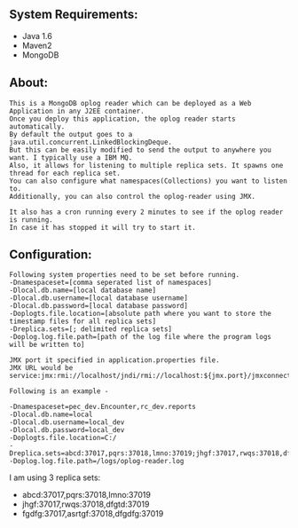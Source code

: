 System Requirements:
--------------------
* Java 1.6
* Maven2
* MongoDB
	

About:
------
	This is a MongoDB oplog reader which can be deployed as a Web Application in any J2EE container. 
	Once you deploy this application, the oplog reader starts automatically. 
	By default the output goes to a java.util.concurrent.LinkedBlockingDeque. 
	But this can be easily modified to send the output to anywhere you want. I typically use a IBM MQ. 
	Also, it allows for listening to multiple replica sets. It spawns one thread for each replica set. 
	You can also configure what namespaces(Collections) you want to listen to.
	Additionally, you can also control the oplog-reader using JMX. 
	
	It also has a cron running every 2 minutes to see if the oplog reader is running. 
	In case it has stopped it will try to start it.
	
Configuration:
--------------
	Following system properties need to be set before running.	
	-Dnamespaceset=[comma seperated list of namespaces]
	-Dlocal.db.name=[local database name]
	-Dlocal.db.username=[local database username]
	-Dlocal.db.password=[local database password]
	-Doplogts.file.location=[absolute path where you want to store the timestamp files for all replica sets]
	-Dreplica.sets=[; delimited replica sets]
	-Doplog.log.file.path=[path of the log file where the program logs will be written to]
	
	JMX port it specified in application.properties file. 
	JMX URL would be service:jmx:rmi://localhost/jndi/rmi://localhost:${jmx.port}/jmxconnector
	
	Following is an example - 
	
	-Dnamespaceset=pec_dev.Encounter,rc_dev.reports
	-Dlocal.db.name=local
	-Dlocal.db.username=local_dev 
	-Dlocal.db.password=local_dev
	-Doplogts.file.location=C:/ 
	-Dreplica.sets=abcd:37017,pqrs:37018,lmno:37019;jhgf:37017,rwqs:37018,dfgtd:37019;fgdfg:37017,asrtgf:37018,dfgdfg:37019
	-Doplog.log.file.path=/logs/oplog-reader.log
	
I am using 3 replica sets:	
* abcd:37017,pqrs:37018,lmno:37019
* jhgf:37017,rwqs:37018,dfgtd:37019
* fgdfg:37017,asrtgf:37018,dfgdfg:37019
		
